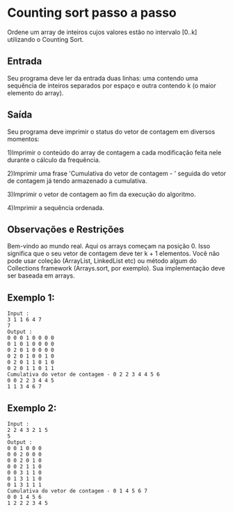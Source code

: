 # Counting sort passo a passo
Ordene um array de inteiros cujos valores estão no intervalo [0..k] utilizando o Counting Sort.
## Entrada
Seu programa deve ler da entrada duas linhas: uma contendo uma sequência de inteiros separados por espaço e outra contendo k (o maior elemento do array).
## Saída
Seu programa deve imprimir o status do vetor de contagem em diversos momentos:

1)Imprimir o conteúdo do array de contagem a cada modificação feita nele durante o cálculo da frequência.

2)Imprimir uma frase 'Cumulativa do vetor de contagem - ' seguida do vetor de contagem já tendo armazenado a cumulativa.

3)Imprimir o vetor de contagem ao fim da execução do algoritmo.

4)Imprimir a sequência ordenada.
## Observações e Restrições
Bem-vindo ao mundo real. Aqui os arrays começam na posição 0. Isso significa que o seu vetor de contagem deve ter k + 1 elementos. Você não pode usar coleção (ArrayList, LinkedList etc) ou método algum do Collections framework (Arrays.sort, por exemplo). Sua implementação deve ser baseada em arrays.
## Exemplo 1:
    Input :
    3 1 1 6 4 7
    7       
    Output :
    0 0 0 1 0 0 0 0
    0 1 0 1 0 0 0 0
    0 2 0 1 0 0 0 0
    0 2 0 1 0 0 1 0
    0 2 0 1 1 0 1 0
    0 2 0 1 1 0 1 1
    Cumulativa do vetor de contagem - 0 2 2 3 4 4 5 6
    0 0 2 2 3 4 4 5
    1 1 3 4 6 7
## Exemplo 2:
    Input :
    2 2 4 3 2 1 5
    5
    Output :
    0 0 1 0 0 0
    0 0 2 0 0 0
    0 0 2 0 1 0
    0 0 2 1 1 0
    0 0 3 1 1 0
    0 1 3 1 1 0
    0 1 3 1 1 1
    Cumulativa do vetor de contagem - 0 1 4 5 6 7
    0 0 1 4 5 6
    1 2 2 2 3 4 5